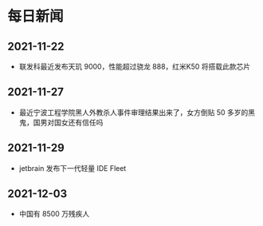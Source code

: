 # 每日新闻



## 2021-11-22

* 联发科最近发布天玑 9000，性能超过骁龙 888，红米K50 将搭载此款芯片

## 2021-11-27

* 最近宁波工程学院黑人外教杀人事件审理结果出来了，女方倒贴 50 多岁的黑鬼，国男对国女还有信任吗

## 2021-11-29

* jetbrain 发布下一代轻量 IDE Fleet

## 2021-12-03

* 中国有 8500 万残疾人